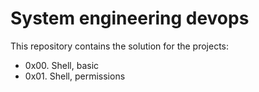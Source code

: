 # System engineering devops
This repository contains the solution for the projects:
* 0x00. Shell, basic
* 0x01. Shell, permissions
